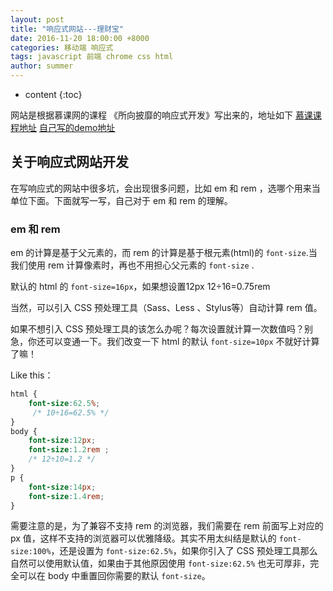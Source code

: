 ```yaml
---
layout: post
title: "响应式网站---理财宝"
date: 2016-11-20 18:00:00 +8000
categories: 移动端 响应式
tags: javascript 前端 chrome css html 
author: summer
---
```


* content
{:toc}

 网站是根据慕课网的课程 《所向披靡的响应式开发》写出来的，地址如下
 [慕课课程地址](http://coding.imooc.com/class/50.html) 
 [自己写的demo地址](https://summerboys.github.io/responsive/)



## 关于响应式网站开发

在写响应式的网站中很多坑，会出现很多问题，比如 em 和 rem ，选哪个用来当单位下面。下面就写一写，自己对于 em 和 rem 的理解。

### em 和 rem 
 
em 的计算是基于父元素的，而 rem 的计算是基于根元素(html)的  `font-size`.当我们使用 rem 计算像素时，再也不用担心父元素的  `font-size` .

默认的 html 的 `font-size=16px`，如果想设置12px  12÷16=0.75rem

当然，可以引入 CSS 预处理工具（Sass、Less 、Stylus等）自动计算 rem 值。

如果不想引入 CSS 预处理工具的该怎么办呢？每次设置就计算一次数值吗？别急，你还可以变通一下。我们改变一下 html 的默认 `font-size=10px` 不就好计算了嘛！

Like this：

```css
html {
	font-size:62.5%;
	 /* 10÷16=62.5% */
} 
body {
	font-size:12px;
	font-size:1.2rem ; 
	/* 12÷10=1.2 */
} 
p {
	font-size:14px;
	font-size:1.4rem;
}
```
需要注意的是，为了兼容不支持 rem 的浏览器，我们需要在 rem 前面写上对应的 px 值，这样不支持的浏览器可以优雅降级。其实不用太纠结是默认的 `font-size:100%`，还是设置为 `font-size:62.5%`，如果你引入了 CSS 预处理工具那么自然可以使用默认值，如果由于其他原因使用 `font-size:62.5%` 也无可厚非，完全可以在 body 中重置回你需要的默认 `font-size`。


